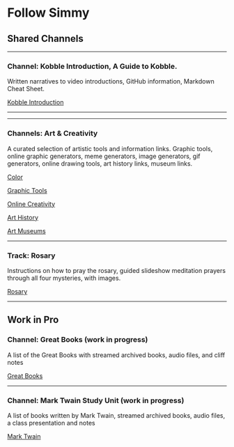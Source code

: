 # Follow Simmy
## Shared Channels

***

### Channel: Kobble Introduction, A Guide to Kobble.  

Written narratives to video introductions, GitHub information, Markdown Cheat Sheet.  

[Kobble Introduction](kobble://kobble.io/channel?title=Kobble%20Introduction&subtitle=A%20Guide%20To%20Kobble&owner=oneeve8&repo=kobble-data&path=channels/Kobbleintro.json)
***


***

### Channels: Art & Creativity
A curated selection of artistic tools and information links. Graphic tools, online graphic generators, meme generators, image generators, gif generators, online drawing tools, art history links, museum links.   


[Color](kobble://kobble.io/channel?title=Color&subtitle=Color%20Theory%20And%20Color%20Tools&owner=oneeve8&repo=kobble-data&path=channels/Color.json)

[Graphic Tools](kobble://kobble.io/channel?title=Graphic%20Tools&subtitle=Online%20Graphic%20Generators&owner=oneeve8&repo=kobble-data&path=channels/graphictools.json)

[Online Creativity](kobble://kobble.io/channel?title=Online%20Creativity&subtitle=Memes,%20Images,%20Gifs,%20Art%20Tools&owner=oneeve8&repo=kobble-data&path=channels/Coolonlinetools.json)


[Art History](kobble://kobble.io/channel?title=Art%20History&subtitle=Paintings%20And%20Artists&owner=oneeve8&repo=kobble-data&path=channels/Art.json)

[Art Museums](kobble://kobble.io/channel?title=Art%20Museums&subtitle=Art%20Museums&owner=oneeve8&repo=kobble-data&path=channels/artmuseums.json)
***

### Track: Rosary

Instructions on how to pray the rosary, guided slideshow meditation prayers through all four mysteries, with images.

[Rosary](kobble://kobble.io/track?title=Pray%20the%20Rosary&subtitle=The%20Mysteries%20Of%20The%20Rosary&owner=oneeve8&repo=kobble-data&path=tracks/Joyful-Mysteries)
***

## Work in Pro
### Channel: Great Books (work in progress)
A list of the Great Books with streamed archived books, audio files, and cliff notes

[Great Books](kobble://kobble.io/channel?title=Great%20Books&subtitle=Great%20Book%20Classics&owner=oneeve8&repo=kobble-data&path=channels/greatbooks.json)
***


### Channel: Mark Twain Study Unit (work in progress)
A list of books written by Mark Twain, streamed archived books, audio files, a class presentation and notes

[Mark Twain](kobble://kobble.io/channel?title=Mark%20Twain&subtitle=Study%20Unit&owner=oneeve8&repo=kobble-data&path=channels/marktwain2.json)

